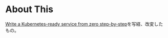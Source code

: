 # About This

[Write a Kubernetes-ready service from zero step-by-step](https://blog.gopheracademy.com/advent-2017/kubernetes-ready-service/)を写経、改変したもの。
